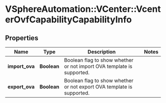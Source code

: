 # VSphereAutomation::VCenter::VcenterOvfCapabilityCapabilityInfo

## Properties
Name | Type | Description | Notes
------------ | ------------- | ------------- | -------------
**import_ova** | **Boolean** | Boolean flag to show whether or not import OVA template is supported. | 
**export_ova** | **Boolean** | Boolean flag to show whether or not export OVA template is supported. | 


